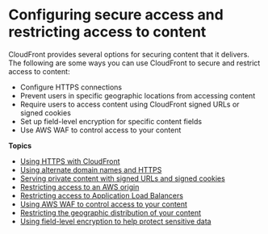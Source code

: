 # Configuring secure access and restricting access to content<a name="SecurityAndPrivateContent"></a>

CloudFront provides several options for securing content that it delivers\. The following are some ways you can use CloudFront to secure and restrict access to content:
+ Configure HTTPS connections
+ Prevent users in specific geographic locations from accessing content
+ Require users to access content using CloudFront signed URLs or signed cookies
+ Set up field\-level encryption for specific content fields
+ Use AWS WAF to control access to your content

**Topics**
+ [Using HTTPS with CloudFront](using-https.md)
+ [Using alternate domain names and HTTPS](using-https-alternate-domain-names.md)
+ [Serving private content with signed URLs and signed cookies](PrivateContent.md)
+ [Restricting access to an AWS origin](private-content-restricting-access-to-origin.md)
+ [Restricting access to Application Load Balancers](restrict-access-to-load-balancer.md)
+ [Using AWS WAF to control access to your content](distribution-web-awswaf.md)
+ [Restricting the geographic distribution of your content](georestrictions.md)
+ [Using field\-level encryption to help protect sensitive data](field-level-encryption.md)